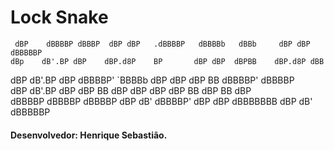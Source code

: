 # Lock Snake

     dBP    dBBBBP dBBBP  dBP dBP   .dBBBBP   dBBBBb   dBBb     dBP dBP dBBBBBP 
    dBp    dB'.BP dBP    dBP.d8P    BP       dBP dBP  dBPBB    dBP.d8P dBB     
   dBP    dB'.BP dBP    dBBBBP'     `BBBBb  dBP dBP  dBP BB   dBBBBP' dBBBBP    
  dBP    dB'.BP dBP    dBP BB          dBP dBP dBP  dBP  BB  dBP BB  dBP      
 dBBBBP dBBBBP dBBBBP dBP dB'     dBBBBP' dBP dBP  dBBBBBBB dBP dB' dBBBBBP

 #### Desenvolvedor: Henrique Sebastião.